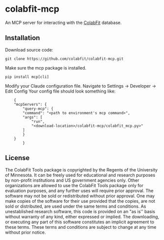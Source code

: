 # colabfit-mcp

An MCP server for interacting with the [ColabFit](https://materials.colabfit.org) database.

## Installation
Download source code:
```
git clone https://github.com/colabfit/colabfit-mcp.git
```
Make sure the mcp package is installed.
```
pip install mcp[cli]
```
Modify your Claude configuration file.
Navigate to Settings &rarr; Developer &rarr; Edit Config
Your config file should look something like:
```
    {
    "mcpServers": {
        "query-mcp": {
        "command": "<path to environment's mcp command>",
        "args": [
            "run",
            "<download-location>/colabfit-mcp/colabfit_mcp.py>"
        ]
        }
    }
        }
```
## License
The ColabFit Tools package is copyrighted by the Regents of the University of
Minnesota. It can be freely used for educational and research purposes by
non-profit institutions and US government agencies only. Other organizations are
allowed to use the ColabFit Tools package only for evaluation purposes, and any
further uses will require prior approval. The software may not be sold or
redistributed without prior approval. One may make copies of the software for
their use provided that the copies, are not sold or distributed, are used under
the same terms and conditions. As unestablished research software, this code is
provided on an "as is'' basis without warranty of any kind, either expressed or
implied. The downloading, or executing any part of this software constitutes an
implicit agreement to these terms. These terms and conditions are subject to
change at any time without prior notice.
